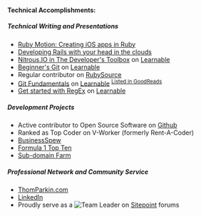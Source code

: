 #### Technical Accomplishments:

##### Technical Writing and Presentations

  * [Ruby Motion: Creating iOS apps in Ruby](http://www.meetup.com/Orlando-Ruby/events/97497992/)
  * [Developing Rails with your head in the clouds](http://www.meetup.com/Orlando-Ruby/events/117192572/)
  * [Nitrous.IO in The Developer's Toolbox](https://learnable.com/hub/play/47) on [Learnable](https://learnable.com)
  * [Beginner's Git](https://learnable.com/hub/play/60) on [Learnable](https://learnable.com)
  * Regular contributor on [RubySource](http://www.sitepoint.com/author/tparkin/)
  * [Git Fundamentals](https://learnable.com/books/git-fundamentals) on [Learnable](https://learnable.com) <sup>[Listed in GoodReads](http://www.goodreads.com/author/show/7730347.Thom_Parkin)</sup>
  * [Get started with RegEx](https://learnable.com/jumpcasts/get-started-with-regex-67/video) on [Learnable](https://learnable.com)

##### Development Projects

  * Active contributor to Open Source Software on [Github](https://github.com/ParkinT)
  * Ranked as Top Coder on V-Worker (formerly Rent-A-Coder)
  * [BusinessSpew](bs.leveragedsynergies.com)
  * [Formula 1 Top Ten](http://f1topten.com)
  * [Sub-domain Farm](http://www.enderstore.com/)

##### Professional Network and Community Service

  * [ThomParkin.com](http://ThomParkin.com)
  * [LinkedIn](http://www.linkedin.com/in/thomparkin)
  * Proudly serve as a ![Team Leader](http://www.sitepoint.com/forums/images/common/ranks/spf_teamLeader.png "Sitepoint Team Leader") on [Sitepoint](http://sitepoint.com/forums) forums
